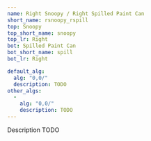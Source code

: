 ```yaml
---
name: Right Snoopy / Right Spilled Paint Can
short_name: rsnoopy_rspill
top: Snoopy
top_short_name: snoopy
top_lr: Right
bot: Spilled Paint Can
bot_short_name: spill
bot_lr: Right

default_alg:
  alg: "0,0/"
  description: TODO
other_algs:
  -
    alg: "0,0/"
    description: TODO
---
```


Description TODO

